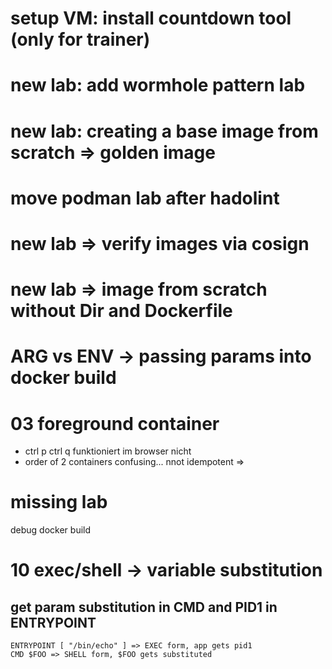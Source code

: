 # setup VM: install countdown tool (only for trainer)

# new lab: add wormhole pattern lab

# new lab: creating a base image from scratch => golden image

# move podman lab after hadolint

# new lab => verify images via cosign

# new lab => image from scratch without Dir and Dockerfile

# ARG vs ENV -> passing params into docker build

# 03 foreground container

- ctrl p ctrl q funktioniert im browser nicht
- order of 2 containers confusing... nnot idempotent =>

# missing lab

debug docker build

# 10 exec/shell -> variable substitution

## get param substitution in CMD and PID1 in ENTRYPOINT

```docker
ENTRYPOINT [ "/bin/echo" ] => EXEC form, app gets pid1
CMD $FOO => SHELL form, $FOO gets substituted
```
